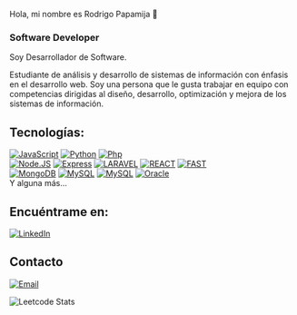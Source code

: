Hola, mi nombre es Rodrigo Papamija 👋
### Software Developer



Soy Desarrollador de Software.

Estudiante de análisis y desarrollo de sistemas de información con énfasis en el desarrollo web. Soy una persona que le gusta trabajar en equipo con competencias dirigidas al diseño, desarrollo, optimización y mejora de los sistemas de información.


## Tecnologías:
[![JavaScript](https://img.shields.io/badge/JavaScript-F7DF1E?style=for-the-badge&logo=javascript&logoColor=white&labelColor=101010)]()
[![Python](https://img.shields.io/badge/Python-F7DF1E?style=for-the-badge&logo=python&logoColor=white&labelColor=101010)]()
[![Php](https://img.shields.io/badge/PHP-4479A1?style=for-the-badge&logo=php&logoColor=white&labelColor=101010)]()
</br>
[![Node.JS](https://img.shields.io/badge/Node.JS-339933?style=for-the-badge&logo=node.js&logoColor=white&labelColor=101010)]()
[![Express](https://img.shields.io/badge/EXPRESS-339933?style=for-the-badge&logo=express&logoColor=white&labelColor=101010)]()
[![LARAVEL](https://img.shields.io/badge/LARAVEL-D14836?style=for-the-badge&logo=laravel&logoColor=white&labelColor=101010)]()
[![REACT](https://img.shields.io/badge/REACT-61DAFB?style=for-the-badge&logo=react&logoColor=white&labelColor=101010)]()
[![FAST](https://img.shields.io/badge/FASTAPI-009688?style=for-the-badge&logo=fastapi&logoColor=white&labelColor=101010)]()
</br>
[![MongoDB](https://img.shields.io/badge/MongoDB-47A248?style=for-the-badge&logo=mongodb&logoColor=white&labelColor=101010)]()
[![MySQL](https://img.shields.io/badge/MySQL-4479A1?style=for-the-badge&logo=mysql&logoColor=white&labelColor=101010)]()
[![MySQL](https://img.shields.io/badge/POSTGRESSQL-4479A1?style=for-the-badge&logo=postgresql&logoColor=white&labelColor=101010)]()
[![Oracle](https://img.shields.io/badge/ORACLE-D14836?style=for-the-badge&logo=oracle&logoColor=white&labelColor=101010)]()
</br>
Y alguna más...

## Encuéntrame en:

[![LinkedIn](https://img.shields.io/badge/LinkedIn-Rodrigo_Papamija-0077B5?style=for-the-badge&logo=linkedin&logoColor=white&labelColor=101010)](https://www.linkedin.com/in/rodrigo-andrés-7633001b0/)

## Contacto

[![Email](https://img.shields.io/badge/rodri150306@gmail.com-email_personal_-D14836?style=for-the-badge&logo=gmail&logoColor=white&labelColor=101010)](https://mail.google.com/mail/u/0/#inbox)

![Leetcode Stats](https://leetcard.jacoblin.cool/RodrigoA15)
